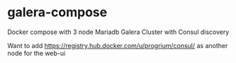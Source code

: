 # galera-compose
Docker compose with 3 node Mariadb Galera Cluster with Consul discovery

Want to add https://registry.hub.docker.com/u/progrium/consul/ as another node for the web-ui

